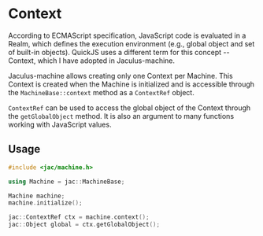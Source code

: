 # Context

According to ECMAScript specification, JavaScript code is evaluated in a Realm, which defines the execution environment (e.g., global object and set of built-in objects). QuickJS uses a different term for this concept -- Context, which I have adopted in Jaculus-machine.

Jaculus-machine allows creating only one Context per Machine. This Context is created when the Machine is initialized and is accessible through the
`MachineBase::context` method as a `ContextRef` object.

`ContextRef` can be used to access the global object of the Context through the `getGlobalObject` method. It is also an argument to many functions working with
JavaScript values.

## Usage

```cpp
#include <jac/machine.h>

using Machine = jac::MachineBase;

Machine machine;
machine.initialize();

jac::ContextRef ctx = machine.context();
jac::Object global = ctx.getGlobalObject();
```
